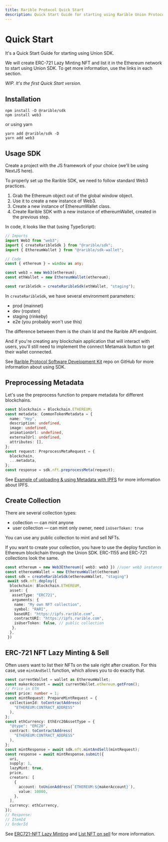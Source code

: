 ```yaml
---
title: Rarible Protocol Quick Start
description: Quick Start Guide for starting using Rarible Union Protocol SDK
---
```


# Quick Start

It's a Quick Start Guide for starting using Union SDK.

We will create ERC-721 Lazy Minting NFT and list it in the Ethereum network to start using Union SDK. To get more information, use the links in each section.

_WIP. It's the first Quick Start version._

## Installation

```shell
npm install -D @rarible/sdk
npm install web3
```

or using yarn

```shell
yarn add @rarible/sdk -D
yarn add web3
```

## Usage SDK

Create a project with the JS framework of your choice (we'll be using NextJS here).

To properly set up the Rarible SDK, we need to follow standard Web3 practices.

1. Grab the Ethereum object out of the global window object.
2. Use it to create a new instance of Web3.
3. Create a new instance of EthereumWallet class.
4. Create Rarible SDK with a new instance of ethereumWallet, created in the previous step.

In code, it looks like that (using TypeScript):

```typescript
// Imports
import Web3 from "web3";
import { createRaribleSdk } from "@rarible/sdk";
import { EthereumWallet } from "@rarible/sdk-wallet";

// Code
const { ethereum } = window as any;

const web3 = new Web3(ethereum);
const ethWallet = new EthereumWallet(ethereum);

const raribleSdk = createRaribleSdk(ethWallet, "staging");
```

In `createRaribleSdk`, we have several environment parameters:

* prod (mainnet)
* dev (ropsten)
* staging (rinkeby)
* e2e (you probably won't use this)

The difference between them is the chain Id and the Rarible API endpoint.

And if you're creating any blockchain application that will interact with users, you'll still need to implement the connect Metamask button to get their wallet connected.

See [Rarible Protocol Software Development Kit](https://github.com/rarible/sdk) repo on GitHub for more information about using SDK.

## Preprocessing Metadata

Let's use the preprocess function to prepare metadata for different blockchains.

```typescript
const blockchain = Blockchain.ETHEREUM;
const metadata: CommonTokenMetadata = {
  name: "Hey",
  description: undefined,
  image: undefined,
  animationUrl: undefined,
  externalUrl: undefined,
  attributes: [],
};
const request: PreprocessMetaRequest = {
  blockchain,
  ...metadata,
};
const response = sdk.nft.preprocessMeta(request);
```

See [Example of uploading & using Metadata with IPFS](../ethereum/metadata/ipfs-example.md) for more information about IPFS.

## Create Collection

There are several collection types:

* collection — can mint anyone
* user collection — can mint only owner, need `isUserToken: true`

You can use any public collection to mint and sell NFTs.

If you want to create your collection, you have to use the deploy function in Ethereum blockchain through the Union SDK. ERC-1155 and ERC-721 collections look the same.

```typescript
const ethereum = new Web3Ethereum({ web3: web3 }) //user web3 instance
const ethereumWallet = new EthereumWallet(ethereum)
const sdk = createRaribleSdk(ethereumWallet, "staging")
 await sdk.nft.deploy({
  blockchain: Blockchain.ETHEREUM,
  asset: {
   assetType: "ERC721",
   arguments: {
    name: "My own NFT collection",
    symbol: "RARI",
    baseURI: "https://ipfs.rarible.com",
    contractURI: "https://ipfs.rarible.com",
    isUserToken: false, // public collection
   },
  },
 })
```

## ERC-721 NFT Lazy Minting & Sell

Often users want to list their NFTs on the sale right after creation. For this case, use `mintAndSell` function, which allows you to do exactly that.

```typescript
const currentWallet = wallet as EthereumWallet;
const makerAccount = await currentWallet.ethereum.getFrom();
// Price in ETH
const price: number = 1;
const mintRequest: PrepareMintRequest = {
  collectionId: toContractAddress(
    "ETHEREUM:CONTRACT_ADDRESS"
  ),
};
const ethCurrency: EthErc20AssetType = {
  "@type": "ERC20",
  contract: toContractAddress(
    "ETHEREUM:CONTRACT_ADDRESS"
  ),
};
const mintResponse = await sdk.nft.mintAndSell(mintRequest);
const response = await mintResponse.submit({
  uri,
  supply: 1,
  lazyMint: true,
  price,
  creators: [
    {
      account: toUnionAddress(`ETHEREUM:${makerAccount}`),
      value: 10000,
    },
  ],
  currency: ethCurrency,
});
// Response:
// ItemId
// OrderId
```

See [ERC721-NFT Lazy Minting](../union-sdk/nft.md#erc721-nft-lazy-minting) and [List NFT on sell](../union-sdk/order.md#list-nft-on-sell) for more information.
